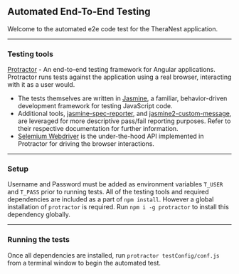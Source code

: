 
## Automated End-To-End Testing
Welcome to the automated e2e code test for the TheraNest application.

---
### Testing tools
[Protractor](https://www.protractortest.org/#/) - An end-to-end testing framework for Angular applications. Protractor runs tests against the application using a real browser, interacting with it as a user would.
* The tests themselves are written in [Jasmine](https://jasmine.github.io/2.0/introduction.html), a familiar, behavior-driven development framework for testing JavaScript code.
* Additional tools, [jasmine-spec-reporter](https://www.npmjs.com/package/jasmine-spec-reporter), and [jasmine2-custom-message](https://www.npmjs.com/package/jasmine2-custom-message), are leveraged for more descriptive pass/fail reporting purposes. Refer to their respective documentation for further information.
*  [Selemium Webdriver](https://www.seleniumhq.org/projects/webdriver/) is the under-the-hood API implemented in Protractor for driving the browser interactions.
---
### Setup

Username and Password must be added as environment variables `T_USER` and `T_PASS` prior to running tests.
All of the testing tools and required dependencies are included as a part of `npm install`. However a global installation of `protractor` is required. Run `npm i -g protractor` to install this dependency globally.

---
### Running the tests
Once all dependencies are installed, run `protractor testConfig/conf.js` from a terminal window to begin the automated test.